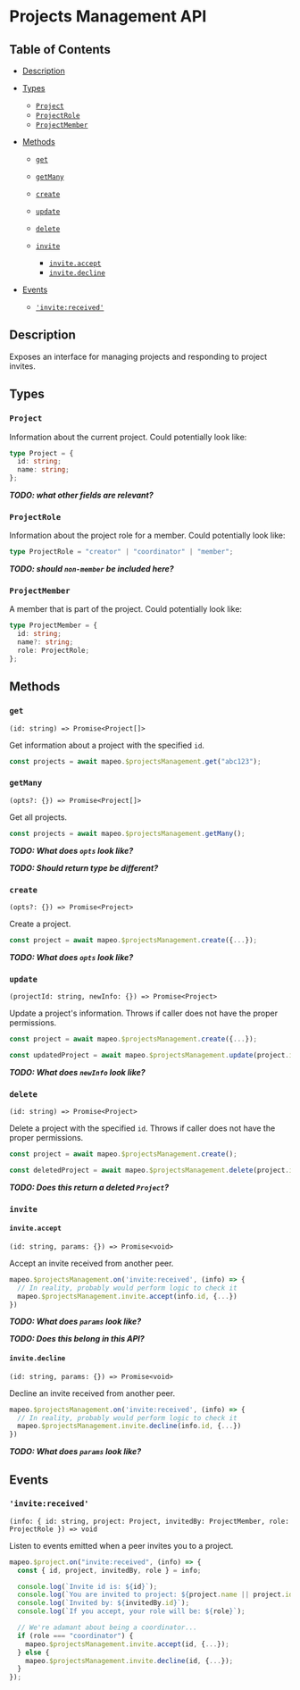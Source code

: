 # Projects Management API

## Table of Contents

- [Description](#description)

- [Types](#types)

  - [`Project`](#project)
  - [`ProjectRole`](#projectrole)
  - [`ProjectMember`](#projectmember)

- [Methods](#methods)

  - [`get`](#get)
  - [`getMany`](#getmany)
  - [`create`](#create)
  - [`update`](#update)
  - [`delete`](#delete)

  - [`invite`](#invite)

    - [`invite.accept`](#inviteaccept)
    - [`invite.decline`](#invitedecline)

- [Events](#events)

  - [`'invite:received'`](#invitereceived)

## Description

Exposes an interface for managing projects and responding to project invites.

## Types

### `Project`

Information about the current project. Could potentially look like:

```ts
type Project = {
  id: string;
  name: string;
};
```

**_TODO: what other fields are relevant?_**

### `ProjectRole`

Information about the project role for a member. Could potentially look like:

```ts
type ProjectRole = "creator" | "coordinator" | "member";
```

**_TODO: should `non-member` be included here?_**

### `ProjectMember`

A member that is part of the project. Could potentially look like:

```ts
type ProjectMember = {
  id: string;
  name?: string;
  role: ProjectRole;
};
```

## Methods

### `get`

`(id: string) => Promise<Project[]>`

Get information about a project with the specified `id`.

```ts
const projects = await mapeo.$projectsManagement.get("abc123");
```

### `getMany`

`(opts?: {}) => Promise<Project[]>`

Get all projects.

```ts
const projects = await mapeo.$projectsManagement.getMany();
```

**_TODO: What does `opts` look like?_**

**_TODO: Should return type be different?_**

### `create`

`(opts?: {}) => Promise<Project>`

Create a project.

```ts
const project = await mapeo.$projectsManagement.create({...});
```

**_TODO: What does `opts` look like?_**

### `update`

`(projectId: string, newInfo: {}) => Promise<Project>`

Update a project's information. Throws if caller does not have the proper permissions.

```ts
const project = await mapeo.$projectsManagement.create({...});

const updatedProject = await mapeo.$projectsManagement.update(project.id, {...});
```

**_TODO: What does `newInfo` look like?_**

### `delete`

`(id: string) => Promise<Project>`

Delete a project with the specified `id`. Throws if caller does not have the proper permissions.

```ts
const project = await mapeo.$projectsManagement.create();

const deletedProject = await mapeo.$projectsManagement.delete(project.id);
```

**_TODO: Does this return a deleted `Project`?_**

### `invite`

#### `invite.accept`

`(id: string, params: {}) => Promise<void>`

Accept an invite received from another peer.

```ts
mapeo.$projectsManagement.on('invite:received', (info) => {
  // In reality, probably would perform logic to check it
  mapeo.$projectsManagement.invite.accept(info.id, {...})
})
```

**_TODO: What does `params` look like?_**

**_TODO: Does this belong in this API?_**

#### `invite.decline`

`(id: string, params: {}) => Promise<void>`

Decline an invite received from another peer.

```ts
mapeo.$projectsManagement.on('invite:received', (info) => {
  // In reality, probably would perform logic to check it
  mapeo.$projectsManagement.invite.decline(info.id, {...})
})
```

**_TODO: What does `params` look like?_**

## Events

### `'invite:received'`

`(info: { id: string, project: Project, invitedBy: ProjectMember, role: ProjectRole }) => void`

Listen to events emitted when a peer invites you to a project.

```ts
mapeo.$project.on("invite:received", (info) => {
  const { id, project, invitedBy, role } = info;

  console.log(`Invite id is: ${id}`);
  console.log(`You are invited to project: ${project.name || project.id}`);
  console.log(`Invited by: ${invitedBy.id}`);
  console.log(`If you accept, your role will be: ${role}`);

  // We're adamant about being a coordinator...
  if (role === "coordinator") {
    mapeo.$projectsManagement.invite.accept(id, {...});
  } else {
    mapeo.$projectsManagement.invite.decline(id, {...});
  }
});
```
